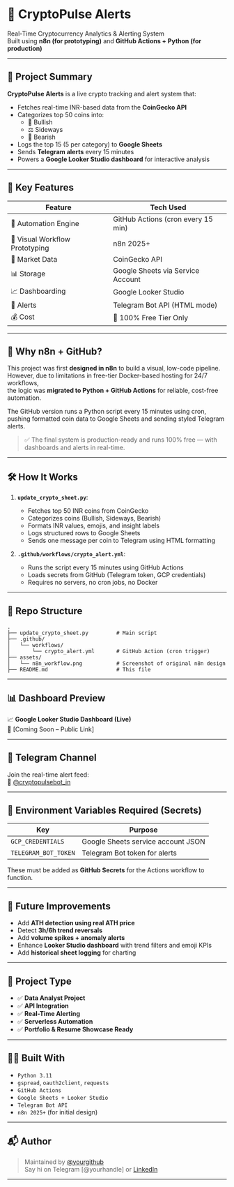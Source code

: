 # 🚀 CryptoPulse Alerts

Real-Time Cryptocurrency Analytics & Alerting System  
Built using **n8n (for prototyping)** and **GitHub Actions + Python (for production)**

---

## 📌 Project Summary

**CryptoPulse Alerts** is a live crypto tracking and alert system that:

- Fetches real-time INR-based data from the **CoinGecko API**
- Categorizes top 50 coins into:
  - 🚀 Bullish  
  - ⚖️ Sideways  
  - 🧊 Bearish  
- Logs the top 15 (5 per category) to **Google Sheets**
- Sends **Telegram alerts** every 15 minutes
- Powers a **Google Looker Studio dashboard** for interactive analysis

---

## 🎯 Key Features

| Feature                       | Tech Used                         |
|------------------------------|-----------------------------------|
| 🔁 Automation Engine          | GitHub Actions (cron every 15 min)|
| 🔧 Visual Workflow Prototyping| n8n 2025+                         |
| 🧠 Market Data                | CoinGecko API                     |
| 📊 Storage                   | Google Sheets via Service Account |
| 📈 Dashboarding               | Google Looker Studio              |
| 📣 Alerts                    | Telegram Bot API (HTML mode)     |
| 💰 Cost                      | 💯 100% Free Tier Only            |

---

## 🧠 Why n8n + GitHub?

This project was first **designed in n8n** to build a visual, low-code pipeline.  
However, due to limitations in free-tier Docker-based hosting for 24/7 workflows,  
the logic was **migrated to Python + GitHub Actions** for reliable, cost-free automation.

The GitHub version runs a Python script every 15 minutes using cron,  
pushing formatted coin data to Google Sheets and sending styled Telegram alerts.

> ✅ The final system is production-ready and runs 100% free — with dashboards and alerts in real-time.

---

## 🛠️ How It Works

1. **`update_crypto_sheet.py`**:
   - Fetches top 50 INR coins from CoinGecko
   - Categorizes coins (Bullish, Sideways, Bearish)
   - Formats INR values, emojis, and insight labels
   - Logs structured rows to Google Sheets
   - Sends one message per coin to Telegram using HTML formatting

2. **`.github/workflows/crypto_alert.yml`**:
   - Runs the script every 15 minutes using GitHub Actions
   - Loads secrets from GitHub (Telegram token, GCP credentials)
   - Requires no servers, no cron jobs, no Docker

---

## 📂 Repo Structure

```
.
├── update_crypto_sheet.py         # Main script
├── .github/
│   └── workflows/
│       └── crypto_alert.yml       # GitHub Action (cron trigger)
├── assets/
│   └── n8n_workflow.png           # Screenshot of original n8n design
├── README.md                      # This file
```

---

## 📊 Dashboard Preview

📈 **Google Looker Studio Dashboard (Live)**  
🔗 [Coming Soon – Public Link]

---

## 📲 Telegram Channel

Join the real-time alert feed:  
🔗 [@cryptopulsebot_in](https://t.me/cryptopulsebot_in)

---

## 🔐 Environment Variables Required (Secrets)

| Key                  | Purpose                          |
|----------------------|----------------------------------|
| `GCP_CREDENTIALS`    | Google Sheets service account JSON |
| `TELEGRAM_BOT_TOKEN` | Telegram Bot token for alerts     |

These must be added as **GitHub Secrets** for the Actions workflow to function.

---

## 🧠 Future Improvements

- Add **ATH detection using real ATH price**
- Detect **3h/6h trend reversals**
- Add **volume spikes + anomaly alerts**
- Enhance **Looker Studio dashboard** with trend filters and emoji KPIs
- Add **historical sheet logging** for charting

---

## 💼 Project Type

- ✅ **Data Analyst Project**
- ✅ **API Integration**
- ✅ **Real-Time Alerting**
- ✅ **Serverless Automation**
- ✅ **Portfolio & Resume Showcase Ready**

---

## 🧑‍💻 Built With

- `Python 3.11`
- `gspread`, `oauth2client`, `requests`
- `GitHub Actions`
- `Google Sheets + Looker Studio`
- `Telegram Bot API`
- `n8n 2025+` (for initial design)

---

## 📬 Author

> Maintained by [@yourgithub](https://github.com/yourgithub)  
> Say hi on Telegram [@yourhandle] or [LinkedIn](https://linkedin.com/in/yourprofile)

---
